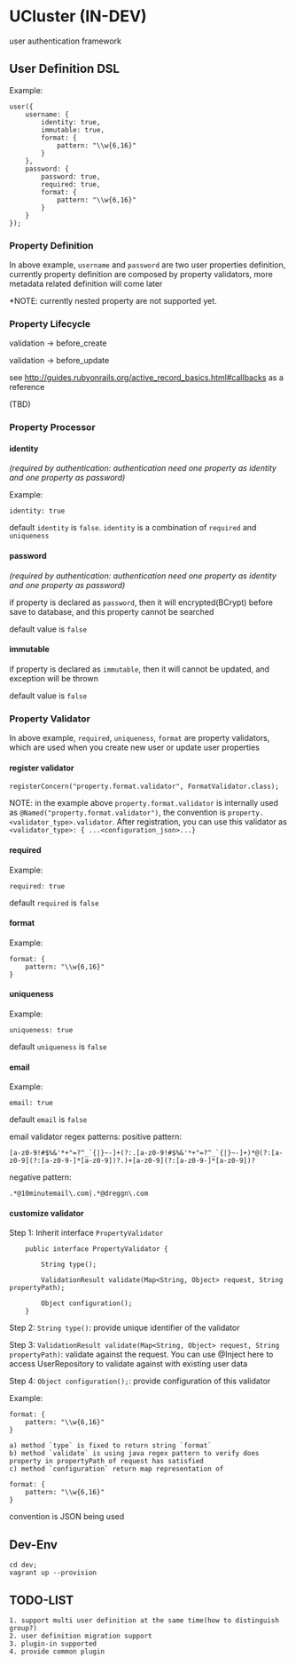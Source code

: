 # UCluster (IN-DEV)

user authentication framework

## User Definition DSL
    
Example:
     
    user({
        username: {
            identity: true,
            immutable: true,
            format: {
                pattern: "\\w{6,16}"
            }
        },
        password: {
            password: true,
            required: true,
            format: {
                pattern: "\\w{6,16}"
            }
        }
    });     
    
### Property Definition
    
In above example, `username` and `password` are two user properties definition, currently property definition are composed by property validators, more metadata related definition will come later

*NOTE: currently nested property are not supported yet.

### Property Lifecycle

validation -> before_create

validation -> before_update

see http://guides.rubyonrails.org/active_record_basics.html#callbacks as a reference

(TBD)

### Property Processor


#### identity 

*(required by authentication: authentication need one property as identity and one property as password)*

Example:

    identity: true

default `identity` is `false`. `identity` is a combination of `required` and `uniqueness`

#### password

*(required by authentication: authentication need one property as identity and one property as password)*

if property is declared as `password`, then it will encrypted(BCrypt) before save to database, and this property cannot be searched

default value is `false`

#### immutable

if property is declared as `immutable`, then it will cannot be updated, and exception will be thrown

default value is `false`

### Property Validator

In above example, `required`, `uniqueness`, `format` are property validators, which are used when you create new user or update user properties

#### register validator

    registerConcern("property.format.validator", FormatValidator.class);
    
NOTE: in the example above `property.format.validator` is internally used as `@Named("property.format.validator")`, the convention is `property.<validator_type>.validator`.
After registration, you can use this validator as `<validator_type>: { ...<configuration_json>...}`

#### required

Example:
    
    required: true
    
default `required` is `false`    

#### format

Example:

    format: {
        pattern: "\\w{6,16}"
    }
    
#### uniqueness
    
Example:    

    uniqueness: true
    
default `uniqueness` is `false`    

#### email

Example:
    
    email: true
    
default `email` is `false`

email validator regex patterns: 
positive pattern: 
    
    [a-z0-9!#$%&'*+"=?^_`{|}~-]+(?:.[a-z0-9!#$%&'*+"=?^_`{|}~-]+)*@(?:[a-z0-9](?:[a-z0-9-]*[a-z0-9])?.)+[a-z0-9](?:[a-z0-9-]*[a-z0-9])?

negative pattern:

    .*@10minutemail\.com|.*@dreggn\.com
    
#### customize validator    

Step 1: Inherit interface `PropertyValidator`

        public interface PropertyValidator {
        
            String type();
            
            ValidationResult validate(Map<String, Object> request, String propertyPath);
            
            Object configuration();
        }

Step 2: `String type()`: provide unique identifier of the validator

Step 3: `ValidationResult validate(Map<String, Object> request, String propertyPath)`: validate against the request. You can use @Inject here to access UserRepository to validate against with existing user data

Step 4: `Object configuration();`: provide configuration of this validator

Example: 

    format: {
        pattern: "\\w{6,16}"
    }

    a) method `type` is fixed to return string `format`
    b) method `validate` is using java regex pattern to verify does property in propertyPath of request has satisfied
    c) method `configuration` return map representation of 

    format: {
        pattern: "\\w{6,16}"
    }
            
convention is JSON being used      

## Dev-Env

    cd dev;
    vagrant up --provision

## TODO-LIST

    1. support multi user definition at the same time(how to distinguish group?)
    2. user definition migration support 
    3. plugin-in supported
    4. provide common plugin